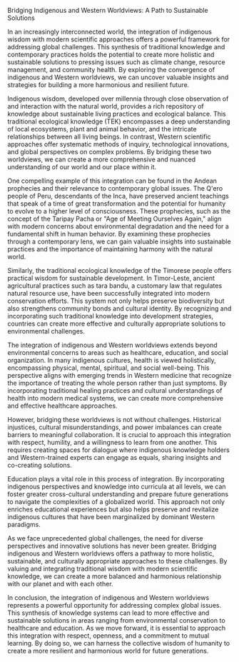 Bridging Indigenous and Western Worldviews: A Path to Sustainable Solutions

In an increasingly interconnected world, the integration of indigenous wisdom with modern scientific approaches offers a powerful framework for addressing global challenges. This synthesis of traditional knowledge and contemporary practices holds the potential to create more holistic and sustainable solutions to pressing issues such as climate change, resource management, and community health. By exploring the convergence of indigenous and Western worldviews, we can uncover valuable insights and strategies for building a more harmonious and resilient future.

Indigenous wisdom, developed over millennia through close observation of and interaction with the natural world, provides a rich repository of knowledge about sustainable living practices and ecological balance. This traditional ecological knowledge (TEK) encompasses a deep understanding of local ecosystems, plant and animal behavior, and the intricate relationships between all living beings. In contrast, Western scientific approaches offer systematic methods of inquiry, technological innovations, and global perspectives on complex problems. By bridging these two worldviews, we can create a more comprehensive and nuanced understanding of our world and our place within it.

One compelling example of this integration can be found in the Andean prophecies and their relevance to contemporary global issues. The Q'ero people of Peru, descendants of the Inca, have preserved ancient teachings that speak of a time of great transformation and the potential for humanity to evolve to a higher level of consciousness. These prophecies, such as the concept of the Taripay Pacha or "Age of Meeting Ourselves Again," align with modern concerns about environmental degradation and the need for a fundamental shift in human behavior. By examining these prophecies through a contemporary lens, we can gain valuable insights into sustainable practices and the importance of maintaining harmony with the natural world.

Similarly, the traditional ecological knowledge of the Timorese people offers practical wisdom for sustainable development. In Timor-Leste, ancient agricultural practices such as tara bandu, a customary law that regulates natural resource use, have been successfully integrated into modern conservation efforts. This system not only helps preserve biodiversity but also strengthens community bonds and cultural identity. By recognizing and incorporating such traditional knowledge into development strategies, countries can create more effective and culturally appropriate solutions to environmental challenges.

The integration of indigenous and Western worldviews extends beyond environmental concerns to areas such as healthcare, education, and social organization. In many indigenous cultures, health is viewed holistically, encompassing physical, mental, spiritual, and social well-being. This perspective aligns with emerging trends in Western medicine that recognize the importance of treating the whole person rather than just symptoms. By incorporating traditional healing practices and cultural understandings of health into modern medical systems, we can create more comprehensive and effective healthcare approaches.

However, bridging these worldviews is not without challenges. Historical injustices, cultural misunderstandings, and power imbalances can create barriers to meaningful collaboration. It is crucial to approach this integration with respect, humility, and a willingness to learn from one another. This requires creating spaces for dialogue where indigenous knowledge holders and Western-trained experts can engage as equals, sharing insights and co-creating solutions.

Education plays a vital role in this process of integration. By incorporating indigenous perspectives and knowledge into curricula at all levels, we can foster greater cross-cultural understanding and prepare future generations to navigate the complexities of a globalized world. This approach not only enriches educational experiences but also helps preserve and revitalize indigenous cultures that have been marginalized by dominant Western paradigms.

As we face unprecedented global challenges, the need for diverse perspectives and innovative solutions has never been greater. Bridging indigenous and Western worldviews offers a pathway to more holistic, sustainable, and culturally appropriate approaches to these challenges. By valuing and integrating traditional wisdom with modern scientific knowledge, we can create a more balanced and harmonious relationship with our planet and with each other.

In conclusion, the integration of indigenous and Western worldviews represents a powerful opportunity for addressing complex global issues. This synthesis of knowledge systems can lead to more effective and sustainable solutions in areas ranging from environmental conservation to healthcare and education. As we move forward, it is essential to approach this integration with respect, openness, and a commitment to mutual learning. By doing so, we can harness the collective wisdom of humanity to create a more resilient and harmonious world for future generations.